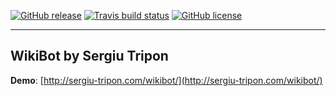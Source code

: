 [![GitHub release](https://img.shields.io/github/release/SergiuTripon/wikibot.svg)](https://github.com/SergiuTripon/wikibot/releases)
[![Travis build status](https://img.shields.io/travis/SergiuTripon/wikibot/master.svg)](https://travis-ci.org/SergiuTripon/wikibot/)
[![GitHub license](https://img.shields.io/badge/license-MIT-blue.svg)](https://github.com/SergiuTripon/wikibot/blob/master/LICENSE.md)

---

## WikiBot by Sergiu Tripon

**Demo**: [http://sergiu-tripon.com/wikibot/](http://sergiu-tripon.com/wikibot/)
